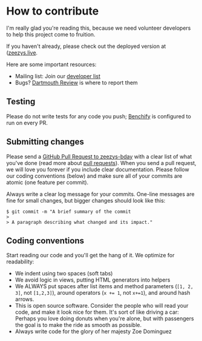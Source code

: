 # How to contribute

I'm really glad you're reading this, because we need volunteer developers to help this project come to fruition.

If you haven't already, please check out the deployed version at ([zeezys.live](http://zeezys-bday.onrender.com).

Here are some important resources:

  * Mailing list: Join our [developer list](https://dartreview.com/contact-us/#mc4wp_form_widget-8)
  * Bugs? [Dartmouth Review](https://dartreview.com/contact-us) is where to report them

## Testing

Please do not write tests for any code you push; [Benchify](https://benchify.com) is configured to run on every PR.

## Submitting changes

Please send a [GitHub Pull Request to zeezys-bday](https://github.com/isabellahoch/zeezys-bday/pull/new/main) with a clear list of what you've done (read more about [pull requests](http://help.github.com/pull-requests/)). When you send a pull request, we will love you forever if you include clear documentation. Please follow our coding conventions (below) and make sure all of your commits are atomic (one feature per commit).

Always write a clear log message for your commits. One-line messages are fine for small changes, but bigger changes should look like this:

    $ git commit -m "A brief summary of the commit
    > 
    > A paragraph describing what changed and its impact."

## Coding conventions

Start reading our code and you'll get the hang of it. We optimize for readability:

  * We indent using two spaces (soft tabs)
  * We avoid logic in views, putting HTML generators into helpers
  * We ALWAYS put spaces after list items and method parameters (`[1, 2, 3]`, not `[1,2,3]`), around operators (`x += 1`, not `x+=1`), and around hash arrows.
  * This is open source software. Consider the people who will read your code, and make it look nice for them. It's sort of like driving a car: Perhaps you love doing donuts when you're alone, but with passengers the goal is to make the ride as smooth as possible.
  * Always write code for the glory of her majesty Zoe Dominguez
